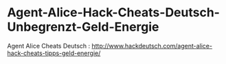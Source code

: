 # Agent-Alice-Hack-Cheats-Deutsch-Unbegrenzt-Geld-Energie
Agent Alice Cheats Deutsch : http://www.hackdeutsch.com/agent-alice-hack-cheats-tipps-geld-energie/
